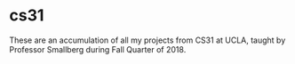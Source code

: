 # cs31
These are an accumulation of all my projects from CS31 at UCLA, taught by Professor Smallberg during Fall Quarter of 2018.
